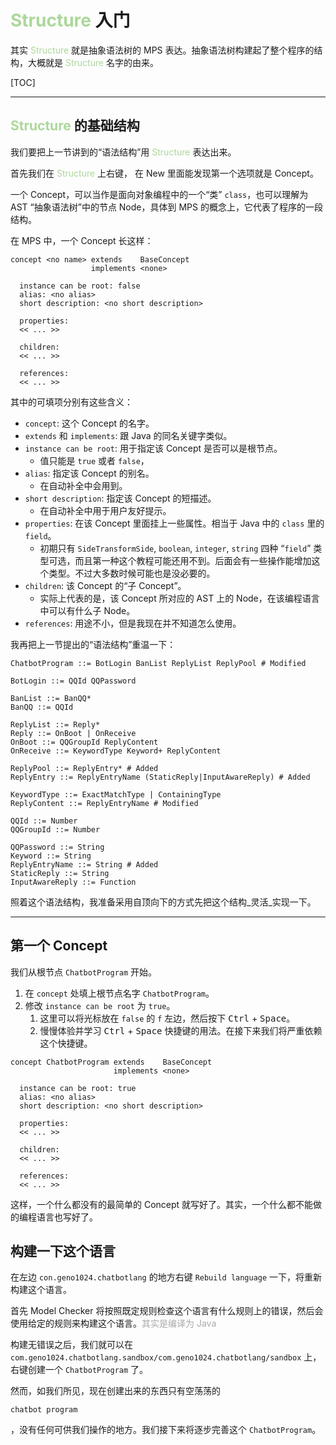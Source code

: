 # <span style="color: rgb(172, 215, 155)">Structure</span> 入门

其实 <span style="color: rgb(172, 215, 155)">Structure</span> 就是抽象语法树的 MPS 表达。抽象语法树构建起了整个程序的结构，大概就是 <span style="color: rgb(172, 215, 155)">Structure</span> 名字的由来。

[TOC]

---

## <span style="color: rgb(172, 215, 155)">Structure</span> 的基础结构

我们要把上一节讲到的“语法结构”用 <span style="color: rgb(172, 215, 155)">Structure</span> 表达出来。

首先我们在 <span style="color: rgb(172, 215, 155)">Structure</span> 上右键， 在 New 里面能发现第一个选项就是 Concept。

一个 Concept，可以当作是面向对象编程中的一个“类” `class`，也可以理解为 AST “抽象语法树”中的节点 Node，具体到 MPS 的概念上，它代表了程序的一段结构。

在 MPS 中，一个 Concept 长这样：

```mps-structure
concept <no name> extends    BaseConcept
                  implements <none>

  instance can be root: false
  alias: <no alias>
  short description: <no short description>
  
  properties:
  << ... >>
  
  children:
  << ... >>
  
  references:
  << ... >>
```

其中的可填项分别有这些含义：
- `concept`: 这个 Concept 的名字。
- `extends` 和 `implements`: 跟 Java 的同名关键字类似。
- `instance can be root`: 用于指定该 Concept 是否可以是根节点。
    - 值只能是 `true` 或者 `false`，
- `alias`: 指定该 Concept 的别名。
    - 在自动补全中会用到。
- `short description`: 指定该 Concept 的短描述。
    - 在自动补全中用于用户友好提示。
- `properties`: 在该 Concept 里面挂上一些属性。相当于 Java 中的 `class` 里的 `field`。
    - 初期只有 `SideTransformSide`, `boolean`, `integer`, `string` 四种 “`field`” 类型可选，而且第一种这个教程可能还用不到。后面会有一些操作能增加这个类型。不过大多数时候可能也是没必要的。
- `children`: 该 Concept 的“子 Concept”。
    - 实际上代表的是，该 Concept 所对应的 AST 上的 Node，在该编程语言中可以有什么子 Node。
- `references`: 用途不小，但是我现在并不知道怎么使用。

我再把上一节提出的“语法结构”重温一下：


```bnf
ChatbotProgram ::= BotLogin BanList ReplyList ReplyPool # Modified

BotLogin ::= QQId QQPassword

BanList ::= BanQQ*
BanQQ ::= QQId

ReplyList ::= Reply*
Reply ::= OnBoot | OnReceive
OnBoot ::= QQGroupId ReplyContent
OnReceive ::= KeywordType Keyword+ ReplyContent

ReplyPool ::= ReplyEntry* # Added
ReplyEntry ::= ReplyEntryName (StaticReply|InputAwareReply) # Added

KeywordType ::= ExactMatchType | ContainingType
ReplyContent ::= ReplyEntryName # Modified

QQId ::= Number
QQGroupId ::= Number

QQPassword ::= String
Keyword ::= String
ReplyEntryName ::= String # Added
StaticReply ::= String
InputAwareReply ::= Function
```

照着这个语法结构，我准备采用自顶向下的方式先把这个结构_灵活_实现一下。

---

## 第一个 Concept

我们从根节点 `ChatbotProgram` 开始。

1. 在 `concept` 处填上根节点名字 `ChatbotProgram`。
2. 修改 `instance can be root` 为 `true`。
    1. 这里可以将光标放在 `false` 的 `f` 左边，然后按下 <kbd>Ctrl</kbd> + <kbd>Space</kbd>。
    2. 慢慢体验并学习 <kbd>Ctrl</kbd> + <kbd>Space</kbd> 快捷键的用法。在接下来我们将严重依赖这个快捷键。

```mps-structure
concept ChatbotProgram extends    BaseConcept
                       implements <none>

  instance can be root: true
  alias: <no alias>
  short description: <no short description>
  
  properties:
  << ... >>
  
  children:
  << ... >>
  
  references:
  << ... >>
```

这样，一个什么都没有的最简单的 Concept 就写好了。其实，一个什么都不能做的编程语言也写好了。

## 构建一下这个语言

在左边 `con.geno1024.chatbotlang` 的地方右键 `Rebuild language` 一下，将重新构建这个语言。

首先 Model Checker 将按照既定规则检查这个语言有什么规则上的错误，然后会使用给定的规则来构建这个语言。<span style="color: darkgray">其实是编译为 Java</span>

构建无错误之后，我们就可以在 `com.geno1024.chatbotlang.sandbox/com.geno1024.chatbotlang/sandbox` 上，右键创建一个 `ChatbotProgram` 了。

然而，如我们所见，现在创建出来的东西只有空荡荡的

```
chatbot program
```

，没有任何可供我们操作的地方。我们接下来将逐步完善这个 `ChatbotProgram`。

